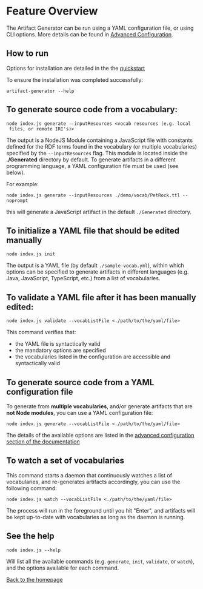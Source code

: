 # Feature Overview

The Artifact Generator can be run using a YAML configuration file, or using CLI options.
More details can be found in [Advanced Configuration](./advanced-configuration.md).

## How to run

Options for installation are detailed in the the [quickstart](../README.md#quickstart)

To ensure the installation was completed successfully: 
```shell
artifact-generator --help
```

## To generate source code from a vocabulary:
```shell
node index.js generate --inputResources <vocab resources (e.g. local
 files, or remote IRI's)>
```

The output is a NodeJS Module containing a JavaScript file with constants
defined for the RDF terms found in the vocabulary (or multiple vocabularies)
specified by the `--inputResources` flag. This module is located inside the
**./Generated** directory by default. To generate artifacts in a different
programming language, a YAML configuration file must be used (see below).

For example:
```shell
node index.js generate --inputResources ./demo/vocab/PetRock.ttl --noprompt
```
this will generate a JavaScript artifact in the default `./Generated` directory.

## To initialize a YAML file that should be edited manually
```shell
node index.js init
```

The output is a YAML file (by default `./sample-vocab.yml`), within which options
can be specified to generate artifacts in different languages (e.g. Java,
JavaScript, TypeScript, etc.) from a list of vocabularies. 

## To **validate** a YAML file after it has been manually edited:
```shell
node index.js validate --vocabListFile <./path/to/the/yaml/file>
```
This command verifies that:
- the YAML file is syntactically valid
- the mandatory options are specified
- the vocabularies listed in the configuration are accessible and syntactically valid

## To **generate** source code from a YAML configuration file
To generate from **multiple vocabularies**, and/or generate artifacts that are **not Node modules**, you can use a YAML configuration file: 
```shell
node index.js generate --vocabListFile <./path/to/the/yaml/file>
```

The details of the available options are listed in the [advanced configuration section of the documentation](./advanced-configuration.md)

## To **watch** a set of vocabularies
This command starts a daemon that continuously watches a list of vocabularies, and re-generates artifacts accordingly, you can use the following command:
```shell
node index.js watch --vocabListFile <./path/to/the/yaml/file>
```

The process will run in the foreground until you hit "Enter", and artifacts will be kept up-to-date with vocabularies as long as the daemon is running.

## See the help
```shell
node index.js --help
```
Will list all the available commands (e.g. `generate`, `init`, `validate`, or `watch`), and the options available for each command.

[Back to the homepage](../README.md)